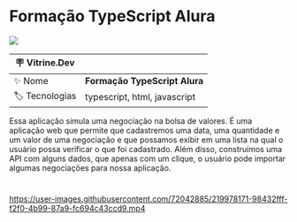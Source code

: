 # Formação TypeScript Alura

![](https://user-images.githubusercontent.com/72042885/219977030-fb836afd-540f-420f-8ee6-87d5da4ad217.png#vitrinedev)

| :placard: Vitrine.Dev |                               |
| --------------------- | ----------------------------- |
| :sparkles: Nome       | **Formação TypeScript Alura** |
| :label: Tecnologias   | typescript, html, javascript  |

Essa aplicação simula uma negociação na bolsa de valores. É uma aplicação web que permite que cadastremos uma data, uma quantidade e um valor de uma negociação e que possamos exibir em uma lista na qual o usuário possa verificar o que foi cadastrado. Além disso, construímos uma API com alguns dados, que apenas com um clique, o usuário pode importar algumas negociações para nossa aplicação.

#

https://user-images.githubusercontent.com/72042885/219978171-98432fff-f2f0-4b99-87a9-fc694c43ccd9.mp4
